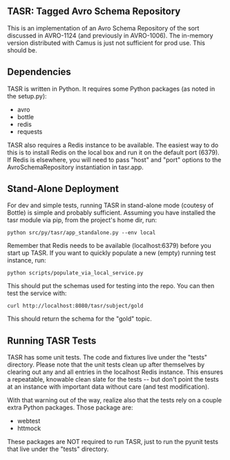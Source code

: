 TASR: Tagged Avro Schema Repository
-----------------------------------
This is an implementation of an Avro Schema Repository of the sort
discussed in AVRO-1124 (and previously in AVRO-1006).  The in-memory
version distributed with Camus is just not sufficient for prod use.
This should be.

Dependencies
------------
TASR is written in Python.  It requires some Python packages (as noted in the
setup.py):

- avro
- bottle
- redis
- requests

TASR also requires a Redis instance to be available.  The easiest way to do this
is to install Redis on the local box and run it on the default port (6379).  If
Redis is elsewhere, you will need to pass "host" and "port" options to the
AvroSchemaRepository instantiation in tasr.app.

Stand-Alone Deployment
----------------------
For dev and simple tests, running TASR in stand-alone mode (coutesy of Bottle)
is simple and probably sufficient.  Assuming you have installed the tasr module
via pip, from the project's home dir, run:

    python src/py/tasr/app_standalone.py --env local

Remember that Redis needs to be available (localhost:6379) before you start up
TASR.  If you want to quickly populate a new (empty) running test instance, run:

    python scripts/populate_via_local_service.py

This should put the schemas used for testing into the repo.  You can then test
the service with:

    curl http://localhost:8080/tasr/subject/gold

This should return the schema for the "gold" topic.

Running TASR Tests
------------------
TASR has some unit tests.  The code and fixtures live under the "tests"
directory.  Please note that the unit tests clean up after themselves by
clearing out any and all entries in the localhost Redis instance.  This ensures
a repeatable, knowable clean slate for the tests -- but don't point the tests
at an instance with important data without care (and test modification).

With that warning out of the way, realize also that the tests rely on a couple
extra Python packages.  Those package are:

- webtest
- httmock

These packages are NOT required to run TASR, just to run the pyunit tests that
live under the "tests" directory.
